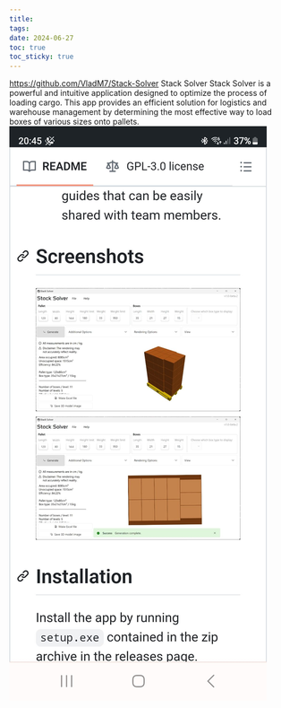 ```yaml
---
title: 
tags: 
date: 2024-06-27
toc: true
toc_sticky: true
---
```

https://github.com/VladM7/Stack-Solver
Stack Solver
Stack Solver is a powerful and intuitive application designed to optimize the process of loading cargo. This app provides an efficient solution for logistics and warehouse management by determining the most effective way to load boxes of various sizes onto pallets.
![](_asset/Screenshot_20240627_204505_Kiwi%20Browser.jpg)
# 